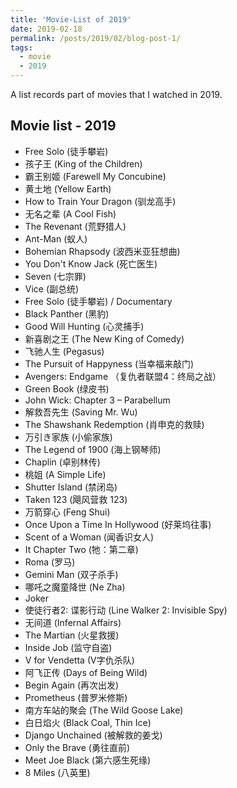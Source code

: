```yaml
---
title: 'Movie-List of 2019'
date: 2019-02-18
permalink: /posts/2019/02/blog-post-1/
tags:
  - movie
  - 2019
---
```


A list records part of movies that I watched in 2019.

## Movie list - 2019

- Free Solo (徒手攀岩)
- 孩子王 (King of the Children)
- 霸王别姬 (Farewell My Concubine)
- 黄土地 (Yellow Earth)
- How to Train Your Dragon (驯龙高手)
- 无名之辈 (A Cool Fish)
- The Revenant (荒野猎人)
- Ant-Man (蚁人)
- Bohemian Rhapsody (波西米亚狂想曲)
- You Don't Know Jack (死亡医生)
- Seven (七宗罪)
- Vice (副总统)
- Free Solo (徒手攀岩) / Documentary
- Black Panther (黑豹)
- Good Will Hunting (心灵捕手)
- 新喜剧之王 (The New King of Comedy)
- 飞驰人生 (Pegasus)
- The Pursuit of Happyness (当幸福来敲门)
- Avengers: Endgame （复仇者联盟4：终局之战）
- Green Book (绿皮书)
- John Wick: Chapter 3 – Parabellum
- 解救吾先生 (Saving Mr. Wu)
- The Shawshank Redemption (肖申克的救赎)
- 万引き家族 (小偷家族)
- The Legend of 1900 (海上钢琴师)
- Chaplin (卓别林传)
- 桃姐 (A Simple Life)
- Shutter Island (禁闭岛)
- Taken 123 (飓风营救 123)
- 万箭穿心 (Feng Shui)
- Once Upon a Time In Hollywood (好莱坞往事)
- Scent of a Woman (闻香识女人)
- It Chapter Two (牠：第二章)
- Roma (罗马)
- Gemini Man (双子杀手)
- 哪吒之魔童降世 (Ne Zha)
- Joker
- 使徒行者2: 谍影行动 (Line Walker 2: Invisible Spy)
- 无间道 (Infernal Affairs)
- The Martian (火星救援)
- Inside Job (监守自盗)
- V for Vendetta (V字仇杀队)
- 阿飞正传 (Days of Being Wild)
- Begin Again (再次出发)
- Prometheus (普罗米修斯)
- 南方车站的聚会 (The Wild Goose Lake)
- 白日焰火 (Black Coal, Thin Ice)
- Django Unchained (被解救的姜戈)
- Only the Brave (勇往直前)
- Meet Joe Black (第六感生死缘)
- 8 Miles (八英里)